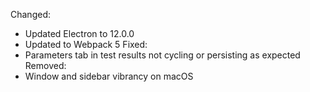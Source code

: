 Changed:
  - Updated Electron to 12.0.0
  - Updated to Webpack 5
Fixed:
  - Parameters tab in test results not cycling or persisting as expected
Removed:
  - Window and sidebar vibrancy on macOS
